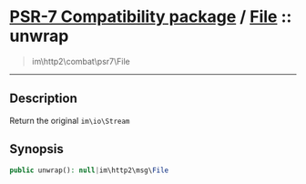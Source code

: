# [PSR-7 Compatibility package](combat.md) / [File](combat-File.md) :: unwrap
 > im\http2\combat\psr7\File
____

## Description
Return the original `im\io\Stream`

## Synopsis
```php
public unwrap(): null|im\http2\msg\File
```
